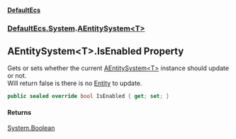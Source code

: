 #### [DefaultEcs](./index.md 'index')
### [DefaultEcs.System](./DefaultEcs-System.md 'DefaultEcs.System').[AEntitySystem&lt;T&gt;](./DefaultEcs-System-AEntitySystem-T-.md 'DefaultEcs.System.AEntitySystem&lt;T&gt;')
## AEntitySystem&lt;T&gt;.IsEnabled Property
Gets or sets whether the current [AEntitySystem&lt;T&gt;](./DefaultEcs-System-AEntitySystem-T-.md 'DefaultEcs.System.AEntitySystem&lt;T&gt;') instance should update or not.  
Will return false is there is no [Entity](./DefaultEcs-Entity.md 'DefaultEcs.Entity') to update.  
```C#
public sealed override bool IsEnabled { get; set; }
```
#### Returns
[System.Boolean](https://docs.microsoft.com/en-us/dotnet/api/System.Boolean 'System.Boolean')  
